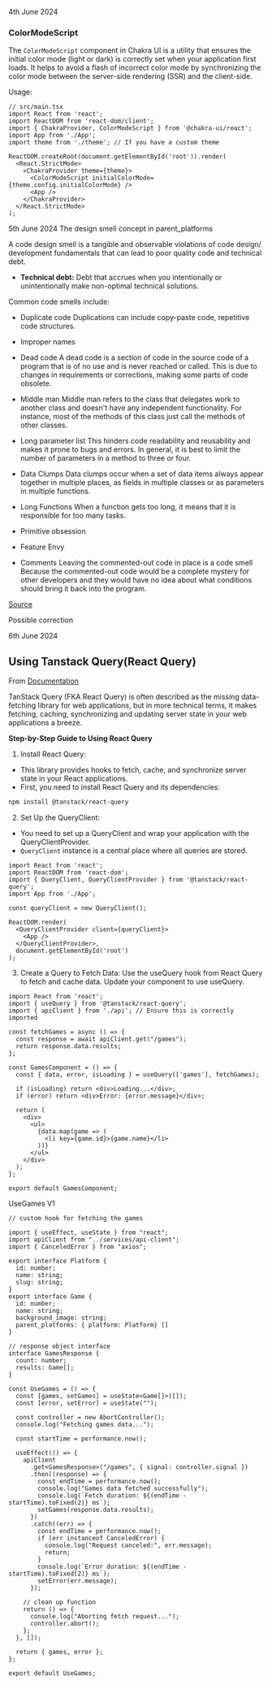 4th June 2024
### ColorModeScript
The `ColorModeScript` component in Chakra UI is a utility that ensures the initial color mode (light or dark) is correctly set when your application first loads. It helps to avoid a flash of incorrect color mode by synchronizing the color mode between the server-side rendering (SSR) and the client-side. 

Usage:
```tsx
// src/main.tsx
import React from 'react';
import ReactDOM from 'react-dom/client';
import { ChakraProvider, ColorModeScript } from '@chakra-ui/react';
import App from './App';
import theme from './theme'; // If you have a custom theme

ReactDOM.createRoot(document.getElementById('root')).render(
  <React.StrictMode>
    <ChakraProvider theme={theme}>
      <ColorModeScript initialColorMode={theme.config.initialColorMode} />
      <App />
    </ChakraProvider>
  </React.StrictMode>
);
```

5th June 2024
The design smell concept in parent_platforms

A code design smell is a tangible and observable violations of code design/ development fundamentals that can lead to poor quality code and technical debt.
- **Technical debt:** Debt that accrues when you intentionally or unintentionally make non-optimal technical solutions.

Common code smells include:
* Duplicate code
Duplications can include copy-paste code, repetitive code structures.
* Improper names

* Dead code
A dead code is a section of code in the source code of a program that is of no use and is never reached or called. This is due to changes in requirements or corrections, making some parts of code obsolete.
* Middle man
Middle man refers to the class that delegates work to another class and doesn't have any independent functionality. For instance, most of the methods of this class just call the methods of other classes.
* Long parameter list
This hinders code readability and reusability and makes it prone to bugs and errors. In general, it is best to limit the number of parameters in a method to three or four. 
* Data Clumps
Data clumps occur when a set of data items always appear together in multiple places, as fields in multiple classes or as parameters in multiple functions. 
* Long Functions
When a function gets too long, it means that it is responsible for too many tasks. 
* Primitive obsession

* Feature Envy
* Comments
 Leaving the commented-out code in place is a code smell Because the commented-out code would be a complete mystery for other developers and they would have no idea about what conditions should bring it back into the program.

[Source]("https://www.opsera.io/blog/what-is-code-smell")


Possible correction


6th June 2024
## Using Tanstack Query(React Query)

From [Documentation]("https://tanstack.com/query/latest/docs/framework/react/overview")

TanStack Query (FKA React Query) is often described as the missing data-fetching library for web applications, but in more technical terms, it makes fetching, caching, synchronizing and updating server state in your web applications a breeze.

**Step-by-Step Guide to Using React Query**

1. Install React Query:
- This library provides hooks to fetch, cache, and synchronize server state in your React applications.
- First, you need to install React Query and its dependencies:

```bash
npm install @tanstack/react-query

```

2. Set Up the QueryClient:
- You need to set up a QueryClient and wrap your application with the QueryClientProvider.
- `QueryClient` instance is a central place where all queries are stored.

```tsx
import React from 'react';
import ReactDOM from 'react-dom';
import { QueryClient, QueryClientProvider } from '@tanstack/react-query';
import App from './App';

const queryClient = new QueryClient();

ReactDOM.render(
  <QueryClientProvider client={queryClient}>
    <App />
  </QueryClientProvider>,
  document.getElementById('root')
);

```
3. Create a Query to Fetch Data:
Use the useQuery hook from React Query to fetch and cache data. Update your component to use useQuery.

```tsx
import React from 'react';
import { useQuery } from '@tanstack/react-query';
import { apiClient } from './api'; // Ensure this is correctly imported

const fetchGames = async () => {
  const response = await apiClient.get("/games");
  return response.data.results;
};

const GamesComponent = () => {
  const { data, error, isLoading } = useQuery(['games'], fetchGames);

  if (isLoading) return <div>Loading...</div>;
  if (error) return <div>Error: {error.message}</div>;

  return (
    <div>
      <ul>
        {data.map(game => (
          <li key={game.id}>{game.name}</li>
        ))}
      </ul>
    </div>
  );
};

export default GamesComponent;

```



UseGames V1

```tsx
// custom hook for fetching the games

import { useEffect, useState } from "react";
import apiClient from "../services/api-client";
import { CanceledError } from "axios";

export interface Platform {
  id: number;
  name: string;
  slug: string;
}
export interface Game {
  id: number;
  name: string;
  background_image: string;
  parent_platforms: { platform: Platform} []
}

// response object interface
interface GamesResponse {
  count: number;
  results: Game[];
}

const UseGames = () => {
  const [games, setGames] = useState<Game[]>([]);
  const [error, setError] = useState("");

  const controller = new AbortController();
  console.log("Fetching games data...");

  const startTime = performance.now();

  useEffect(() => {
    apiClient
      .get<GamesResponse>("/games", { signal: controller.signal })
      .then((response) => {
        const endTime = performance.now();
        console.log("Games data fetched successfully");
        console.log(`Fetch duration: ${(endTime - startTime).toFixed(2)} ms`);
        setGames(response.data.results);
      })
      .catch((err) => {
        const endTime = performance.now();
        if (err instanceof CanceledError) {
          console.log("Request canceled:", err.message);
          return;
        }
        console.log(`Error duration: ${(endTime - startTime).toFixed(2)} ms`);
        setError(err.message);
      });

    // clean up function
    return () => {
      console.log("Aborting fetch request...");
      controller.abort();
    };
  }, []);

  return { games, error };
};

export default UseGames;

```